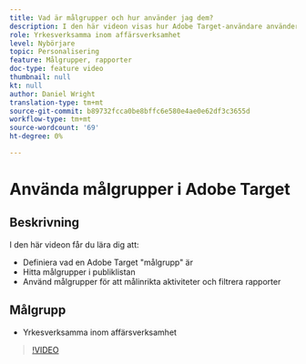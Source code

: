 ```yaml
---
title: Vad är målgrupper och hur använder jag dem?
description: I den här videon visas hur Adobe Target-användare använder målgrupper för att målinrikta aktiviteter och filtrera rapporter.
role: Yrkesverksamma inom affärsverksamhet
level: Nybörjare
topic: Personalisering
feature: Målgrupper, rapporter
doc-type: feature video
thumbnail: null
kt: null
author: Daniel Wright
translation-type: tm+mt
source-git-commit: b89732fcca0be8bffc6e580e4ae0e62df3c3655d
workflow-type: tm+mt
source-wordcount: '69'
ht-degree: 0%

---
```



# Använda målgrupper i Adobe Target

## Beskrivning

I den här videon får du lära dig att:

* Definiera vad en Adobe Target &quot;målgrupp&quot; är
* Hitta målgrupper i publiklistan
* Använd målgrupper för att målinrikta aktiviteter och filtrera rapporter

## Målgrupp

* Yrkesverksamma inom affärsverksamhet

>[!VIDEO](https://video.tv.adobe.com/v/17398/?quality=12)